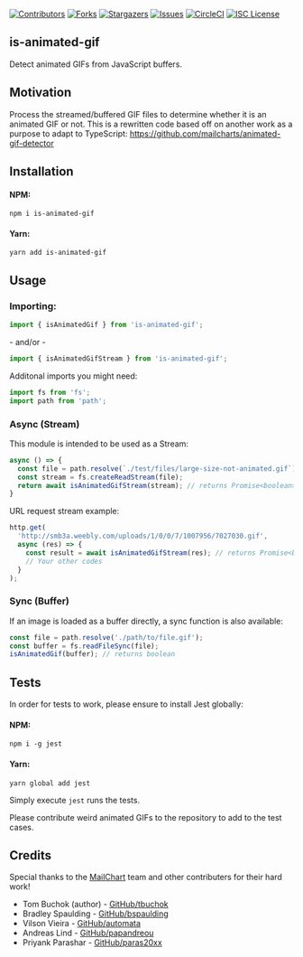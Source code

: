 [![Contributors][contributors-shield]][contributors-url]
[![Forks][forks-shield]][forks-url]
[![Stargazers][stars-shield]][stars-url]
[![Issues][issues-shield]][issues-url]
[![CircleCI][circleci-shield]][circleci-url]
[![ISC License][license-shield]][license-url]

[contributors-shield]: https://img.shields.io/github/contributors/HypernovaTX/is-animated-gif.svg
[contributors-url]: https://github.com/HypernovaTX/is-animated-gif/graphs/contributors
[forks-shield]: https://img.shields.io/github/forks/HypernovaTX/is-animated-gif.svg
[forks-url]: https://github.com/HypernovaTX/is-animated-gif/network/members
[stars-shield]: https://img.shields.io/github/stars/HypernovaTX/is-animated-gif.svg
[stars-url]: https://github.com/HypernovaTX/is-animated-gif/stargazers
[circleci-shield]: https://circleci.com/gh/HypernovaTX/is-animated-gif/tree/master.svg?style=shield
[circleci-url]: https://circleci.com/gh/HypernovaTX/is-animated-gif/tree/master
[issues-shield]: https://img.shields.io/github/issues/HypernovaTX/is-animated-gif.svg
[issues-url]: https://github.com/HypernovaTX/is-animated-gif/issues
[license-shield]: https://img.shields.io/github/license/HypernovaTX/is-animated-gif.svg
[license-url]: https://github.com/HypernovaTX/is-animated-gif/blob/master/LICENSE

is-animated-gif
---
Detect animated GIFs from JavaScript buffers.



## Motivation

Process the streamed/buffered GIF files to determine whether it is an animated GIF or not. This is a rewritten code based off on another work as a purpose to adapt to TypeScript: https://github.com/mailcharts/animated-gif-detector



## Installation
#### NPM:
`npm i is-animated-gif`
#### Yarn:
`yarn add is-animated-gif`



## Usage
### Importing:
```ts
import { isAnimatedGif } from 'is-animated-gif';
```
 \- and/or -
 ```ts
import { isAnimatedGifStream } from 'is-animated-gif';
```

Additonal imports you might need:
 ```ts
import fs from 'fs';
import path from 'path';
```

### Async (Stream)

This module is intended to be used as a Stream:
```ts
async () => {
  const file = path.resolve(`./test/files/large-size-not-animated.gif`);
  const stream = fs.createReadStream(file);
  return await isAnimatedGifStream(stream); // returns Promise<boolean>
}
```

URL request stream example:
```ts
http.get(
  'http://smb3a.weebly.com/uploads/1/0/0/7/1007956/7027030.gif',
  async (res) => {
    const result = await isAnimatedGifStream(res); // returns Promise<boolean>
    // Your other codes
  }
);
```

### Sync (Buffer)
If an image is loaded as a buffer directly, a sync function is also available:
```ts
const file = path.resolve('./path/to/file.gif');
const buffer = fs.readFileSync(file);
isAnimatedGif(buffer); // returns boolean
```



## Tests
In order for tests to work, please ensure to install Jest globally:
#### NPM:
`npm i -g jest`

#### Yarn:
`yarn global add jest`

Simply execute `jest` runs the tests.

Please contribute weird animated GIFs to the repository to add to the test cases.



## Credits
Special thanks to the [MailChart](https://github.com/mailcharts) team and other contributers for their hard work!
- Tom Buchok (author) - [GitHub/tbuchok](https://github.com/tbuchok)
- Bradley Spaulding - [GitHub/bspaulding](https://github.com/bspaulding)
- Vilson Vieira - [GitHub/automata](https://github.com/automata)
- Andreas Lind - [GitHub/papandreou](https://github.com/papandreou)
- Priyank Parashar - [GitHub/paras20xx](https://github.com/paras20xx)
